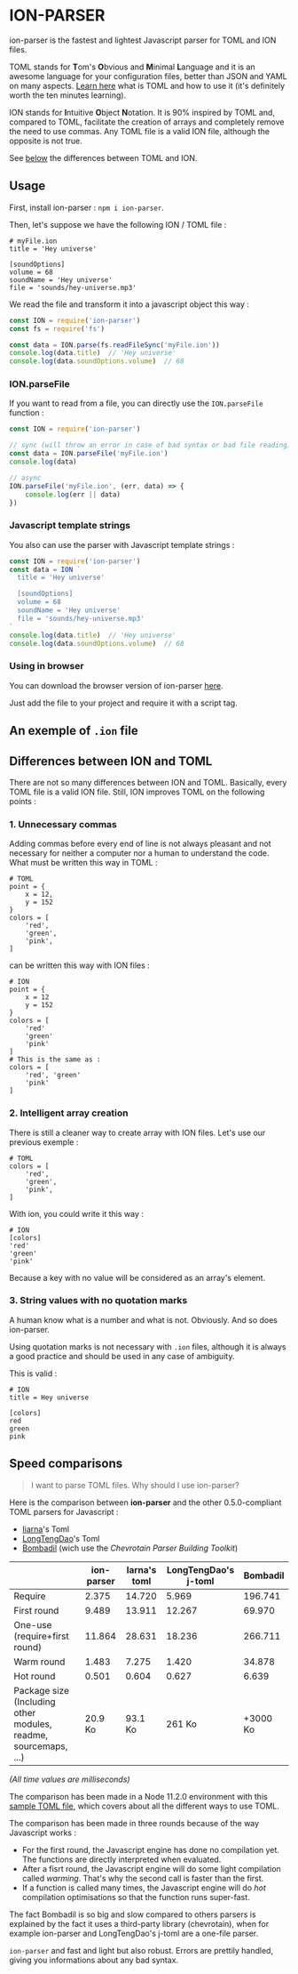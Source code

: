 # ION-PARSER

ion-parser is the fastest and lightest Javascript parser for TOML and ION files.

TOML stands for **T**om's **O**bvious and **M**inimal **L**anguage and it is an awesome language for your configuration files, better than JSON and YAML on many aspects. [Learn here](https://github.com/toml-lang/toml) what is TOML and how to use it (it's definitely worth the ten minutes learning).

ION stands for **I**ntuitive **O**bject **N**otation. It is 90% inspired by TOML and, compared to TOML, facilitate the creation of arrays and completely remove the need to use commas. Any TOML file is a valid ION file, although the opposite is not true.

See [below](#ion) the differences between TOML and ION.


## Usage
First, install ion-parser : `npm i ion-parser`.

Then, let's suppose we have the following ION / TOML file :

```
# myFile.ion
title = 'Hey universe'

[soundOptions]
volume = 68
soundName = 'Hey universe'
file = 'sounds/hey-universe.mp3'
```

We read the file and transform it into a javascript object this way :

```javascript
const ION = require('ion-parser')
const fs = require('fs')

const data = ION.parse(fs.readFileSync('myFile.ion'))
console.log(data.title)  // 'Hey universe'
console.log(data.soundOptions.volume)  // 68
```

### ION.parseFile
If you want to read from a file, you can directly use the `ION.parseFile` function :

```javascript
const ION = require('ion-parser')

// sync (will throw an error in case of bad syntax or bad file reading)
const data = ION.parseFile('myFile.ion')
console.log(data)

// async
ION.parseFile('myFile.ion', (err, data) => {
	console.log(err || data)
})
```


### Javascript template strings
You also can use the parser with Javascript template strings :

```javascript
const ION = require('ion-parser')
const data = ION `
  title = 'Hey universe'

  [soundOptions]
  volume = 68
  soundName = 'Hey universe'
  file = 'sounds/hey-universe.mp3'
`
console.log(data.title)  // 'Hey universe'
console.log(data.soundOptions.volume)  // 68
```


### Using in browser
You can download the browser version of ion-parser [here](https://github.com/Lepzulnag/ion-parser/blob/master/%40lepzulnag-browser/ion-parser.js). 

Just add the file to your project and require it with a script tag.

## An exemple of `.ion` file


## <a name="ion"></a>Differences between ION and TOML
There are not so many differences between ION and TOML. Basically, every TOML file is a valid ION file. Still, ION improves TOML on the following points :

### 1. Unnecessary commas
Adding commas before every end of line is not always pleasant and not necessary for neither a computer nor a human to understand the code. What must be written this way in TOML :

```
# TOML
point = {
	x = 12,
	y = 152
}
colors = [
	'red',
	'green',
	'pink',
]
```
can be written this way with ION files :
```
# ION
point = {
	x = 12
	y = 152
}
colors = [
	'red'
	'green'
	'pink'
]
# This is the same as :
colors = [
	'red', 'green'
	'pink'
]
```

### 2. Intelligent array creation
There is still a cleaner way to create array with ION files. Let's use our previous exemple :

```
# TOML
colors = [
	'red',
	'green',
	'pink',
]
```

With ion, you could write it this way :

```
# ION
[colors]
'red'
'green'
'pink'
```

Because a key with no value will be considered as an array's element.


### 3. String values with no quotation marks
A human know what is a number and what is not. Obviously. And so does ion-parser.

Using quotation marks is not necessary with `.ion` files, although it is always a good practice and should be used in any case of ambiguity.

This is valid :

```
# ION
title = Hey universe 

[colors]
red
green
pink
```


## Speed comparisons
> I want to parse TOML files. Why should I use ion-parser?

Here is the comparison between **ion-parser** and the other 0.5.0-compliant TOML parsers for Javascript :

- [Iiarna](https://www.npmjs.com/package/@iarna/toml)'s Toml
- [LongTengDao](https://www.npmjs.com/package/@iarna/toml)'s Toml
- [Bombadil](https://www.npmjs.com/package/@iarna/toml) (wich use the *Chevrotain Parser Building Toolkit*)

|                                                                 | ion-parser | Iarna's toml | LongTengDao's j-toml | Bombadil |
|-----------------------------------------------------------------|------------|--------------|----------------------|----------|
| Require                                                         | 2.375      | 14.720       | 5.969                | 196.741  |
| First round                                                     | 9.489      | 13.911       | 12.267               | 69.970   |
| One-use (require+first round)                                   | 11.864     | 28.631       | 18.236               | 266.711  |
| Warm round                                                      | 1.483      | 7.275        | 1.420                | 34.878   |
| Hot round                                                       | 0.501      | 0.604        | 0.627                | 6.639    |
| Package size (Including other modules, readme, sourcemaps, ...) | 20.9 Ko    | 93.1 Ko      | 261 Ko               | +3000 Ko |

*(All time values are milliseconds)*

The comparison has been made in a Node 11.2.0 environment with this [sample TOML file](https://gist.github.com/robmuh/7966da29024c075349a963840e2298b2), which covers about all the different ways to use TOML.

The comparison has been made in three rounds because of the way Javascript works :

* For the first round, the Javascript engine has done no compilation yet. The functions are directly interpreted when evaluated.
* After a fisrt round, the Javascript engine will do some light compilation called *warming*. That's why the second call is faster than the first.
* If a function is called many times, the Javascript engine will do *hot* compilation optimisations so that the function runs super-fast.

The fact Bombadil is so big and slow compared to others parsers is explained by the fact it uses a third-party library (chevrotain), when for example ion-parser and LongTengDao's j-toml are a one-file parser.

`ion-parser` and fast and light but also robust. Errors are prettily handled, giving you informations about any bad syntax.

